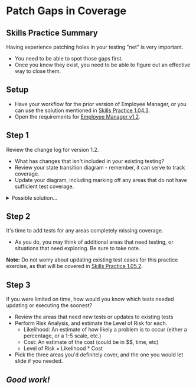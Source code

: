 # Patch Gaps in Coverage

## Skills Practice Summary

Having experience patching holes in your testing "net" is very important.

- You need to be able to spot those gaps first.
- Once you know they exist, you need to be able to figure out an effective way
  to close them.

## Setup

- Have your workflow for the prior version of Employee Manager, or you can use
  the solution mentioned in
  <a target="\_blank" href=".https://devmountain.github.io/qa_student_assignments/units/unit_1_fundamentals/1.05/1.04/sp1.04.3.html">Skills
  Practice 1.04.3</a>.
- Open the requirements for
  <a target="\_blank" href="https://devmountain-qa.github.io/employee-manager/1.2_README.html">Employee
  Manager v1.2</a>.

## Step 1

Review the change log for version 1.2.

- What has changes that isn't included in your existing testing?
- Review your state transition diagram - remember, it can serve to track
  coverage.
- Update your diagram, including marking off any areas that do not have
  sufficient test coverage.

<details  markdown="1"> <summary> Possible solution... </summary>

<img src="https://devmountain.github.io/qa_student_assignments/assets/emAddEmployeeST.png" />

</details>

## Step 2

It's time to add tests for any areas completely missing coverage.

- As you do, you may think of additional areas that need testing, or situations
  that need exploring. Be sure to take note.

**Note:** Do not worry about updating existing test cases for this practice
exercise, as that will be covered in
<a target="\_blank" href="https://devmountain.github.io/qa_student_assignments/units/unit_1_fundamentals/1.05/sp1.05.2.html">Skills
Practice 1.05.2</a>.

## Step 3

If you were limited on time, how would you know which tests needed updating or
executing the soonest?

- Review the areas that need new tests or updates to existing tests
- Perform Risk Analysis, and estimate the Level of Risk for each.
  - Likelihood: An estimate of how likely a problem is to occur (either a
    percentage, or a 1-5 scale, etc.)
  - Cost: An estimate of the cost (could be in \$\$, time, etc)
  - Level of Risk = Likelihood \* Cost
- Pick the three areas you'd definitely cover, and the one you would let slide
  if you needed.

## **_Good work!_**

